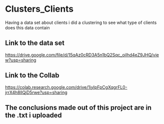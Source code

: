# Clusters_Clients

Having a data set about clients i did a clustering to see what type of clients does this data contain

## Link to the data set
https://drive.google.com/file/d/15qAz0cRD3A5n1bQ2Sqc_oiIhd4eZ9JHQ/view?usp=sharing

## Link to the Collab
https://colab.research.google.com/drive/1iyIpFpCgXqgrFL0-jrrX4h8llQjD5rwe?usp=sharing

## The conclusions made out of this project are in the .txt i uploaded

